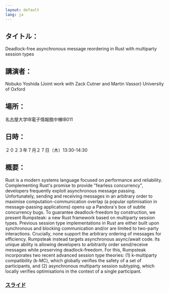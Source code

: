 ```yaml
---
layout: default
lang: ja
---
```

## タイトル：
Deadlock-free asynchronous message reordering in Rust with multiparty session types
## 講演者：
Nobuko Yoshida (Joint work with Zack Cutner and Martin Vassor) University of Oxford
## 場所：
名古屋大学IB電子情報館中棟IB011
## 日時：
２０２３年７月２７日（木）13:30-14:30
## 概要：
Rust is a modern systems language focused on performance and
reliability. Complementing Rust's promise to provide "fearless
concurrency", developers frequently exploit asynchronous message
passing. Unfortunately, sending and receiving messages in an arbitrary
order to maximise computation-communication overlap (a popular
optimisation in message-passing applications) opens up a Pandora's box
of subtle concurrency bugs.
To guarantee deadlock-freedom by construction, we present Rumpsteak: a
new Rust framework based on multiparty session types. Previous session
type implementations in Rust are either built upon synchronous and
blocking communication and/or are limited to two-party interactions.
Crucially, none support the arbitrary ordering of messages for
efficiency.
Rumpsteak instead targets asynchronous async/await code. Its unique
ability is allowing developers to arbitrarily order send/receive
messages while preserving deadlock-freedom. For this, Rumpsteak
incorporates two recent advanced session type theories: (1)
k-multiparty compatibility (k-MC), which globally verifies the safety
of a set of participants, and (2) asynchronous multiparty session
subtyping, which locally verifies optimisations in the context of a
single participant.

### [スライド](./23-07-27-ny-slides.pdf)